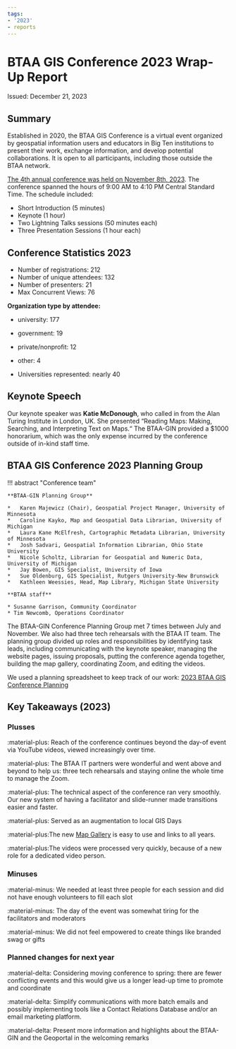 ```yaml
---
tags:
- '2023'
- reports
---
```


# BTAA GIS Conference 2023 Wrap-Up Report

Issued: December 21, 2023

## Summary

Established in 2020, the BTAA GIS Conference is a virtual event organized by geospatial information users and educators in Big Ten institutions to present their work, exchange information, and develop potential collaborations. It is open to all participants, including those outside the BTAA network. 

[The 4th annual conference was held on November 8th, 2023](../../conference/2023/). The conference spanned the hours of 9:00 AM to 4:10 PM Central Standard Time. The schedule included:
*   Short Introduction (5 minutes)
*   Keynote (1 hour)
*   Two Lightning Talks sessions (50 minutes each)
*   Three Presentation Sessions (1 hour each)

## Conference Statistics 2023

* Number of registrations: 212
* Number of unique attendees: 132
* Number of presenters: 21
* Max Concurrent Views: 76

**Organization type by attendee:**

* university: 177
* government: 19
* private/nonprofit: 12
* other: 4

* Universities represented: nearly 40

## Keynote Speech

Our keynote speaker was **Katie McDonough**, who called in from the Alan Turing Institute in London, UK. She presented “Reading Maps: Making, Searching, and Interpreting Text on Maps.“ The BTAA-GIN provided a $1000 honorarium, which was the only expense incurred by the conference outside of in-kind staff time.

## BTAA GIS Conference 2023 Planning Group

!!! abstract  "Conference team"

    **BTAA-GIN Planning Group**
    
    *   Karen Majewicz (Chair), Geospatial Project Manager, University of Minnesota
    *   Caroline Kayko, Map and Geospatial Data Librarian, University of Michigan
    *   Laura Kane McElfresh, Cartographic Metadata Librarian, University of Minnesota
    *   Josh Sadvari, Geospatial Information Librarian, Ohio State University
    *   Nicole Scholtz, Librarian for Geospatial and Numeric Data, University of Michigan
    *   Jay Bowen, GIS Specialist, University of Iowa
    *   Sue Oldenburg, GIS Specialist, Rutgers University-New Brunswick
    *   Kathleen Weessies, Head, Map Library, Michigan State University

    **BTAA staff**
    
    * Susanne Garrison, Community Coordinator
    * Tim Newcomb, Operations Coordinator

The BTAA-GIN Conference Planning Group met 7 times between July and November. We also had three tech rehearsals with the BTAA IT team. The planning group divided up roles and responsibilities by identifying task leads, including communicating with the keynote speaker, managing the website pages, issuing proposals, putting the conference agenda together, building the map gallery, coordinating Zoom, and editing the videos.

We used a planning spreadsheet to keep track of our work: [2023 BTAA GIS Conference Planning](https://docs.google.com/spreadsheets/d/14EqhfGZwYZ2daYfg_tCY9DA9weGKsHfhQ1fRVlkwWIw/edit?usp=sharing)

## Key Takeaways (2023)

### Plusses
:material-plus: Reach of the conference continues beyond the day-of event via YouTube videos, viewed increasingly over time.

:material-plus: The BTAA IT partners were wonderful and went above and beyond to help us: three tech rehearsals and staying online the whole time to manage the Zoom.

:material-plus: The technical aspect of the conference ran very smoothly. Our new system of having a facilitator and slide-runner made transitions easier and faster.

:material-plus: Served as an augmentation to local GIS Days

:material-plus:The new [Map Gallery](https://gin.btaa.org/Map-Gallery-Update/) is easy to use and links to all years.

:material-plus:The videos were processed very quickly, because of a new role for a dedicated video person.

### Minuses
:material-minus: We needed at least three people for each session and did not have enough volunteers to fill each slot

:material-minus: The day of the event was somewhat tiring for the facilitators and moderators

:material-minus: We did not feel empowered to create things like branded swag or gifts

### Planned changes for next year
:material-delta: Considering moving conference to spring: there are fewer conflicting events and this would give us a longer lead-up time to promote and coordinate

:material-delta: Simplify communications with more batch emails and possibly implementing tools like a Contact Relations Database and/or an email marketing platform.

:material-delta: Present more information and highlights about the BTAA-GIN and the Geoportal in the welcoming remarks